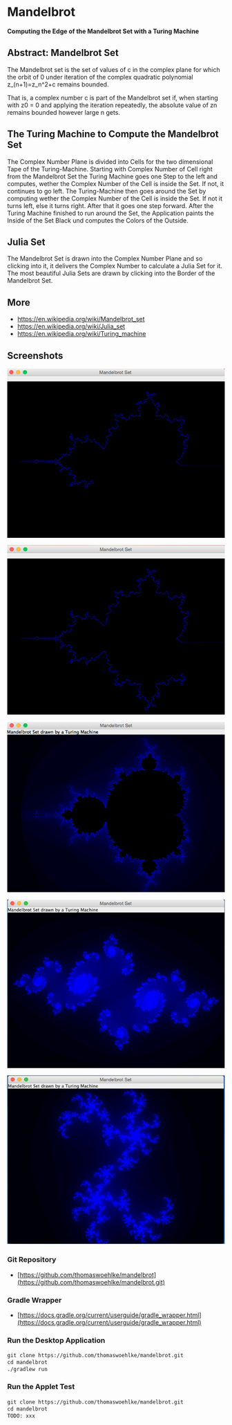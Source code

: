 # Mandelbrot

**Computing the Edge of the Mandelbrot Set with a Turing Machine**

## Abstract: Mandelbrot Set

The Mandelbrot set is the set of values of c in the complex plane for which the orbit of 0 
under iteration of the complex quadratic polynomial z_(n+1)=z_n^2+c remains bounded.

That is, a complex number c is part of the Mandelbrot set if, when starting with z0 = 0 
and applying the iteration repeatedly, the absolute value of zn remains bounded 
however large n gets. 

## The Turing Machine to Compute the Mandelbrot Set
The Complex Number Plane is divided into Cells for the two dimensional Tape of the Turing-Machine.
Starting with Complex Number of Cell right from the Mandelbrot Set the Turing Machine goes one Step to the left and computes, wether the Complex Number of the Cell is inside the Set. If not, it continues to go left.
The Turing-Machine then goes around the Set by computing wether the Complex Number of the Cell is inside the Set. If not it turns left, else it turns right. After that it goes one step forward.
After the Turing Machine finished to run around the Set, the Application paints the Inside of the Set Black und computes the Colors of the Outside.

## Julia Set
The Mandelbrot Set is drawn into the Complex Number Plane and so clicking into it, it delivers the Complex Number to calculate a Julia Set for it.
The most beautiful Julia Sets are drawn by clicking into the Border of the Mandelbrot Set.

## More

* https://en.wikipedia.org/wiki/Mandelbrot_set
* https://en.wikipedia.org/wiki/Julia_set
* https://en.wikipedia.org/wiki/Turing_machine

## Screenshots

![Running around the Edge of the Mandelbrot Set](etc/img/screen01.png)

![Running around the Edge of the Mandelbrot Set](etc/img/screen02.png)

![Computing the Area outside the Mandelbrot Set](etc/img/screen03.png)

![Clicked somewhere on the Edge of Mandelbrot Set: The Julia Set](etc/img/julia01.png)

![Clicked on another Point on the Edge of Mandelbrot Set: The Julia Set](etc/img/julia02.png)


### Git Repository
* [https://github.com/thomaswoehlke/mandelbrot](https://github.com/thomaswoehlke/mandelbrot.git)


### Gradle Wrapper
* [https://docs.gradle.org/current/userguide/gradle_wrapper.html](https://docs.gradle.org/current/userguide/gradle_wrapper.html) 

### Run the Desktop Application
```
git clone https://github.com/thomaswoehlke/mandelbrot.git
cd mandelbrot
./gradlew run
```

### Run the Applet Test
```
git clone https://github.com/thomaswoehlke/mandelbrot.git
cd mandelbrot
TODO: xxx
```

